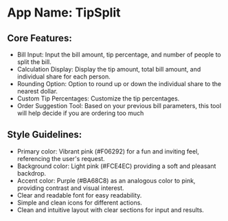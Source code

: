 # **App Name**: TipSplit

## Core Features:

- Bill Input: Input the bill amount, tip percentage, and number of people to split the bill.
- Calculation Display: Display the tip amount, total bill amount, and individual share for each person.
- Rounding Option: Option to round up or down the individual share to the nearest dollar.
- Custom Tip Percentages: Customize the tip percentages.
- Order Suggestion Tool: Based on your previous bill parameters, this tool will help decide if you are ordering too much

## Style Guidelines:

- Primary color: Vibrant pink (#F06292) for a fun and inviting feel, referencing the user's request.
- Background color: Light pink (#FCE4EC) providing a soft and pleasant backdrop.
- Accent color: Purple (#BA68C8) as an analogous color to pink, providing contrast and visual interest.
- Clear and readable font for easy readability.
- Simple and clean icons for different actions.
- Clean and intuitive layout with clear sections for input and results.